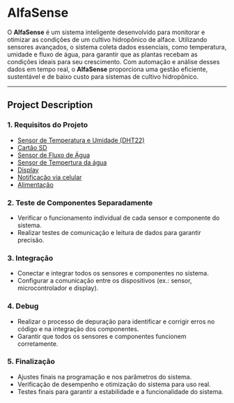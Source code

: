 # AlfaSense

O **AlfaSense** é um sistema inteligente desenvolvido para monitorar e otimizar as condições de um cultivo hidropônico de alface. Utilizando sensores avançados, o sistema coleta dados essenciais, como temperatura, umidade e fluxo de água, para garantir que as plantas recebam as condições ideais para seu crescimento. Com automação e análise desses dados em tempo real, o **AlfaSense** proporciona uma gestão eficiente, sustentável e de baixo custo para sistemas de cultivo hidropônico.

---

## Project Description

### 1. Requisitos do Projeto

- [Sensor de Temperatura e Umidade (DHT22)](https://blog.eletrogate.com/sensores-dht11-dht22/)
- [Cartão SD](https://blog.eletrogate.com/gravacao-de-cartao-micro-sd-com-arduino/)
- [Sensor de Fluxo de Água](https://www.robocore.net/tutoriais/usando-sensor-fluxo-de-agua?srsltid=AfmBOop5U_WtSI5_IvKNNCcCxQMp0dhDSsZdoMKUAfDzZMoC_m_Guo6d)
- [Sensor de Tempertura da água](https://www.robocore.net/tutoriais/primeiros-passos-ds18b20-arduino?srsltid=AfmBOopOh0tPdRKgMwcXEHIK44C2FYUGw6nCdGaH6_7ZIXtDBWHG8kre)
- [Display](https://www.makerhero.com/blog/como-conectar-display-oled-arduino/)
- [Notificação via celular](https://iotguru.cloud/tutorials/mqttPanel)
- [Alimentação](https://www.usinainfo.com.br/fonte-chaveada-usb-e-p4/fonte-chaveada-5v-34a-2-x-17a-usb-dupla-para-arduino-esp32-e-celular-branca-6026.html)

### 2. Teste de Componentes Separadamente

- Verificar o funcionamento individual de cada sensor e componente do sistema.
- Realizar testes de comunicação e leitura de dados para garantir precisão.

### 3. Integração

- Conectar e integrar todos os sensores e componentes no sistema.
- Configurar a comunicação entre os dispositivos (ex.: sensor, microcontrolador e display).

### 4. Debug

- Realizar o processo de depuração para identificar e corrigir erros no código e na integração dos componentes.
- Garantir que todos os sensores e componentes funcionem corretamente.

### 5. Finalização

- Ajustes finais na programação e nos parâmetros do sistema.
- Verificação de desempenho e otimização do sistema para uso real.
- Testes finais para garantir a estabilidade e a funcionalidade do sistema.
